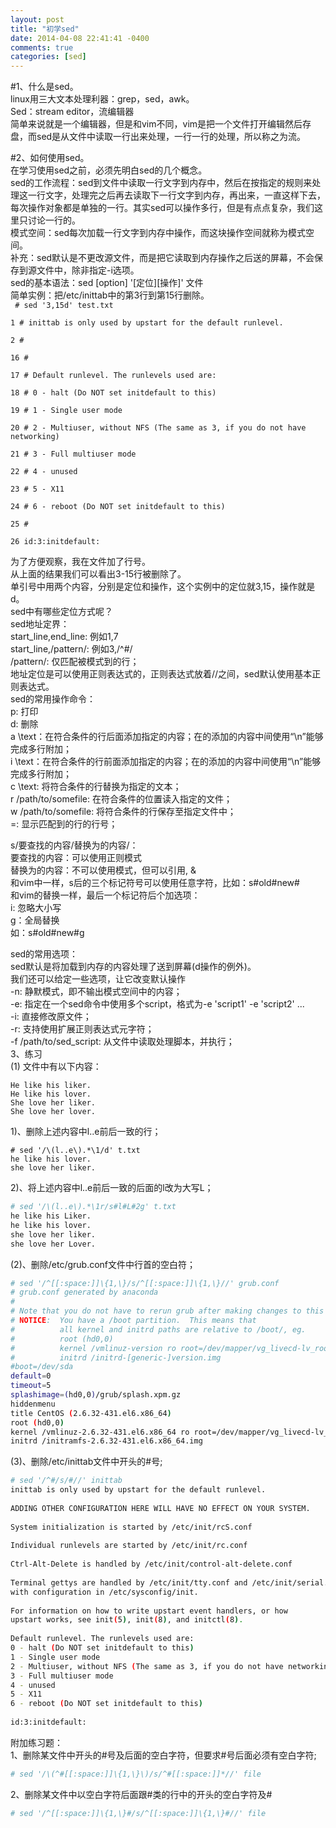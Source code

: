 ```yaml
---  
layout: post  
title: "初学sed"  
date: 2014-04-08 22:41:41 -0400  
comments: true  
categories: [sed]  
---  
```

  
#1、什么是sed。  
linux用三大文本处理利器：grep，sed，awk。  
Sed：stream editor，流编辑器  
简单来说就是一个编辑器，但是和vim不同，vim是把一个文件打开编辑然后存盘，而sed是从文件中读取一行出来处理，一行一行的处理，所以称之为流。  
<!-- more -->
#2、如何使用sed。  
在学习使用sed之前，必须先明白sed的几个概念。  
sed的工作流程：sed到文件中读取一行文字到内存中，然后在按指定的规则来处理这一行文字，处理完之后再去读取下一行文字到内存，再出来，一直这样下去，每次操作对象都是单独的一行。其实sed可以操作多行，但是有点点复杂，我们这里只讨论一行的。  
模式空间：sed每次加载一行文字到内存中操作，而这块操作空间就称为模式空间。  
补充：sed默认是不更改源文件，而是把它读取到内存操作之后送的屏幕，不会保存到源文件中，除非指定-i选项。  
sed的基本语法：sed [option] '[定位][操作]' 文件  
简单实例：把/etc/inittab中的第3行到第15行删除。  
 <code> 
	# sed '3,15d' test.txt  
	1	# inittab is only used by upstart for the default runlevel.  
	2	#  
	16	#  
	17	# Default runlevel. The runlevels used are:  
	18	#   0 - halt (Do NOT set initdefault to this)  
	19	#   1 - Single user mode  
	20	#   2 - Multiuser, without NFS (The same as 3, if you do not have networking)  
	21	#   3 - Full multiuser mode  
	22	#   4 - unused  
	23	#   5 - X11  
	24	#   6 - reboot (Do NOT set initdefault to this)  
	25	#   
	26	id:3:initdefault:  
</code>
为了方便观察，我在文件加了行号。  
从上面的结果我们可以看出3-15行被删除了。  
单引号中用两个内容，分别是定位和操作，这个实例中的定位就3,15，操作就是d。  
sed中有哪些定位方式呢？  
sed地址定界：  
start_line,end_line: 例如1,7  
start_line,/pattern/: 例如3,/^#/  
/pattern/: 仅匹配被模式到的行；  
地址定位是可以使用正则表达式的，正则表达式放着//之间，sed默认使用基本正则表达式。  
sed的常用操作命令：  
p: 打印  
d: 删除  
a \text：在符合条件的行后面添加指定的内容；在的添加的内容中间使用“\n”能够完成多行附加；  
i \text：在符合条件的行前面添加指定的内容；在的添加的内容中间使用“\n”能够完成多行附加；  
c \text: 将符合条件的行替换为指定的文本；  
r /path/to/somefile: 在符合条件的位置读入指定的文件；  
w /path/to/somefile: 将符合条件的行保存至指定文件中；  
=: 显示匹配到的行的行号；  
  
s/要查找的内容/替换为的内容/：  
要查找的内容：可以使用正则模式  
替换为的内容：不可以使用模式，但可以引用, &  
和vim中一样，s后的三个标记符号可以使用任意字符，比如：s#old#new#  
和vim的替换一样，最后一个标记符后个加选项：  
i: 忽略大小写  
g：全局替换  
如：s#old#new#g  
  
sed的常用选项：  
sed默认是将加载到内存的内容处理了送到屏幕(d操作的例外)。  
我们还可以给定一些选项，让它改变默认操作  
-n: 静默模式，即不输出模式空间中的内容；  
-e: 指定在一个sed命令中使用多个script，格式为-e 'script1' -e 'script2' ...  
-i: 直接修改原文件；  
-r: 支持使用扩展正则表达式元字符；  
-f /path/to/sed_script: 从文件中读取处理脚本，并执行；  
3、练习  
(1) 文件中有以下内容：  
```  
He like his liker.  
He like his lover.  
She love her liker.  
She love her lover.  
```  
  
1)、删除上述内容中l..e前后一致的行；  
~~~~{bash}
# sed '/\(l..e\).*\1/d' t.txt  
he like his lover.  
she love her liker.  
~~~~
  
2)、将上述内容中l..e前后一致的后面的l改为大写L；  
```bash  
# sed '/\(l..e\).*\1r/s#l#L#2g' t.txt  
he like his Liker.  
he like his lover.  
she love her liker.  
she love her Lover.  
```  
  
(2)、删除/etc/grub.conf文件中行首的空白符；  
```bash  
# sed '/^[[:space:]]\{1,\}/s/^[[:space:]]\{1,\}//' grub.conf  
# grub.conf generated by anaconda  
#  
# Note that you do not have to rerun grub after making changes to this file  
# NOTICE:  You have a /boot partition.  This means that  
#          all kernel and initrd paths are relative to /boot/, eg.  
#          root (hd0,0)  
#          kernel /vmlinuz-version ro root=/dev/mapper/vg_livecd-lv_root  
#          initrd /initrd-[generic-]version.img  
#boot=/dev/sda  
default=0  
timeout=5  
splashimage=(hd0,0)/grub/splash.xpm.gz  
hiddenmenu  
title CentOS (2.6.32-431.el6.x86_64)  
root (hd0,0)  
kernel /vmlinuz-2.6.32-431.el6.x86_64 ro root=/dev/mapper/vg_livecd-lv_root rd_NO_LUKS LANG=en_US.UTF-8 rd_LVM_LV=vg_livecd/lv_swap rd_NO_MD rd_LVM_LV=vg_livecd/lv_root SYSFONT=latarcyrheb-sun16 crashkernel=128M  KEYBOARDTYPE=pc KEYTABLE=us rd_NO_DM rhgb quiet  
initrd /initramfs-2.6.32-431.el6.x86_64.img 	  
```  
  
(3)、删除/etc/inittab文件中开头的#号;  
```bash  
# sed '/^#/s/#//' inittab   
inittab is only used by upstart for the default runlevel.  
  
ADDING OTHER CONFIGURATION HERE WILL HAVE NO EFFECT ON YOUR SYSTEM.  
  
System initialization is started by /etc/init/rcS.conf  
  
Individual runlevels are started by /etc/init/rc.conf  
  
Ctrl-Alt-Delete is handled by /etc/init/control-alt-delete.conf  
  
Terminal gettys are handled by /etc/init/tty.conf and /etc/init/serial.conf,  
with configuration in /etc/sysconfig/init.  
  
For information on how to write upstart event handlers, or how  
upstart works, see init(5), init(8), and initctl(8).  
  
Default runlevel. The runlevels used are:  
0 - halt (Do NOT set initdefault to this)  
1 - Single user mode  
2 - Multiuser, without NFS (The same as 3, if you do not have networking)  
3 - Full multiuser mode  
4 - unused  
5 - X11  
6 - reboot (Do NOT set initdefault to this)  
  
id:3:initdefault:  
```  
  
附加练习题：  
1、删除某文件中开头的#号及后面的空白字符，但要求#号后面必须有空白字符;  
```bash  
# sed '/\(^#[[:space:]]\{1,\}\)/s/^#[[:space:]]*//' file  
```  
  
2、删除某文件中以空白字符后面跟#类的行中的开头的空白字符及#  
```bash  
# sed '/^[[:space:]]\{1,\}#/s/^[[:space:]]\{1,\}#//' file  
```  
